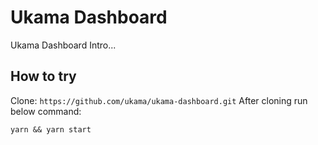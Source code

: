 # Ukama Dashboard

Ukama Dashboard Intro...

## How to try
Clone: `https://github.com/ukama/ukama-dashboard.git`
After cloning run below command:

    yarn && yarn start

